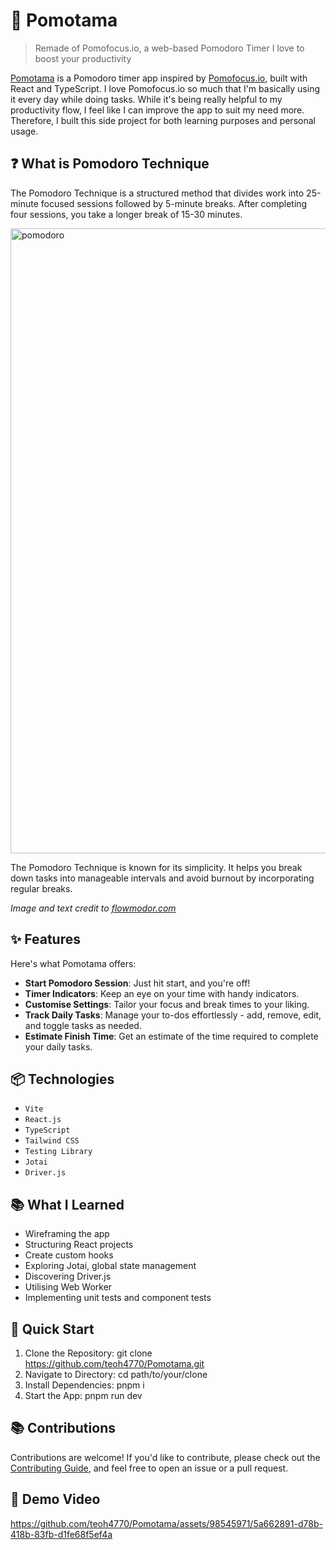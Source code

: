 # 🍅 Pomotama

> Remade of Pomofocus.io, a web-based Pomodoro Timer I love to boost your productivity

[Pomotama](https://pomotama.netlify.app/) is a Pomodoro timer app inspired by [Pomofocus.io](https://pomofocus.io/), built with React and TypeScript. I love Pomofocus.io so much that I'm basically using it every day while doing tasks. While it's being really helpful to my productivity flow, I feel like I can improve the app to suit my need more. Therefore, I built this side project for both learning purposes and personal usage.

## ❓ What is Pomodoro Technique

<section>
  <p>The Pomodoro Technique is a structured method that divides work into 25-minute focused sessions followed by 5-minute breaks. After completing four sessions, you take a longer break of 15-30 minutes.</p>
  
  <img width="1000" alt="pomodoro" src="https://github.com/user-attachments/assets/3bfa56ac-e464-4710-8447-44a7f4151ab0">
  
  <p>The Pomodoro Technique is known for its simplicity. It helps you break down tasks into manageable intervals and avoid burnout by incorporating regular breaks.</p>

  <cite>Image and text credit to <a href="https://flowmodor.com/blog/pomodoro-vs-flowtime">flowmodor.com</a></cite>
</section>

## ✨ Features

Here's what Pomotama offers:

-   **Start Pomodoro Session**: Just hit start, and you're off!
-   **Timer Indicators**: Keep an eye on your time with handy indicators.
-   **Customise Settings**: Tailor your focus and break times to your liking.
-   **Track Daily Tasks**: Manage your to-dos effortlessly - add, remove, edit, and toggle tasks as needed.
-   **Estimate Finish Time**: Get an estimate of the time required to complete your daily tasks.

## 📦 Technologies

-   <code>Vite</code>
-   <code>React.js</code>
-   <code>TypeScript</code>
-   <code>Tailwind CSS</code>
-   <code>Testing Library</code>
-   <code>Jotai</code>
-   <code>Driver.js</code>

## 📚 What I Learned

-   Wireframing the app
-   Structuring React projects
-   Create custom hooks
-   Exploring Jotai, global state management
-   Discovering Driver.js
-   Utilising Web Worker
-   Implementing unit tests and component tests

## 🚦 Quick Start

1. Clone the Repository: git clone https://github.com/teoh4770/Pomotama.git
2. Navigate to Directory: cd path/to/your/clone
3. Install Dependencies: pnpm i
4. Start the App: pnpm run dev

## 📚 Contributions
Contributions are welcome! If you'd like to contribute, please check out the [Contributing Guide](https://github.com/teoh4770/Pomotama/blob/main/CONTRIBUTING.md), and feel free to open an issue or a pull request.

## 🍿 Demo Video

https://github.com/teoh4770/Pomotama/assets/98545971/5a662891-d78b-418b-83fb-d1fe68f5ef4a
